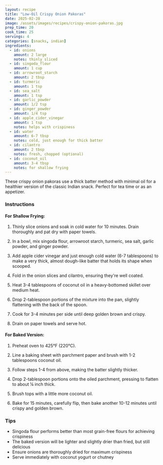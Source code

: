 ```yaml
---
layout: recipe
title: "Low-Oil Crispy Onion Pakoras"
date: 2025-02-28
image: /assets/images/recipes/crispy-onion-pakoras.jpg
prep_time: 20
cook_time: 25
servings: 4
categories: [snacks, indian]
ingredients:
  - id: onions
    amount: 2 large
    notes: thinly sliced
  - id: singoda_flour
    amount: 1 cup
  - id: arrowroot_starch
    amount: 2 tbsp
  - id: turmeric
    amount: 1 tsp
  - id: sea_salt
    amount: 1 tsp
  - id: garlic_powder
    amount: 1/2 tsp
  - id: ginger_powder
    amount: 1/4 tsp
  - id: apple_cider_vinegar
    amount: 1 tsp
    notes: helps with crispiness
  - id: water
    amount: 6-7 tbsp
    notes: cold, just enough for thick batter
  - id: cilantro
    amount: 2 tbsp
    notes: fresh, chopped (optional)
  - id: coconut_oil
    amount: 3-4 tbsp
    notes: for shallow frying
---
```


These crispy onion pakoras use a thick batter method with minimal oil for a healthier version of the classic Indian snack. Perfect for tea time or as an appetizer.

### Instructions

#### For Shallow Frying:

1. Thinly slice onions and soak in cold water for 10 minutes. Drain thoroughly and pat dry with paper towels.

2. In a bowl, mix singoda flour, arrowroot starch, turmeric, sea salt, garlic powder, and ginger powder.

3. Add apple cider vinegar and just enough cold water (6-7 tablespoons) to make a very thick, almost dough-like batter that holds its shape when scooped.

4. Fold in the onion slices and cilantro, ensuring they're well coated.

5. Heat 3-4 tablespoons of coconut oil in a heavy-bottomed skillet over medium heat.

6. Drop 2-tablespoon portions of the mixture into the pan, slightly flattening with the back of the spoon.

7. Cook for 3-4 minutes per side until deep golden brown and crispy.

8. Drain on paper towels and serve hot.

#### For Baked Version:

1. Preheat oven to 425°F (220°C).

2. Line a baking sheet with parchment paper and brush with 1-2 tablespoons coconut oil.

3. Follow steps 1-4 from above, making the batter slightly thicker.

4. Drop 2-tablespoon portions onto the oiled parchment, pressing to flatten to about ¼ inch thick.

5. Brush tops with a little more coconut oil.

6. Bake for 15 minutes, carefully flip, then bake another 10-12 minutes until crispy and golden brown.

### Tips
- Singoda flour performs better than most grain-free flours for achieving crispiness
- The baked version will be lighter and slightly drier than fried, but still delicious
- Ensure onions are thoroughly dried for maximum crispiness
- Serve immediately with coconut yogurt or chutney